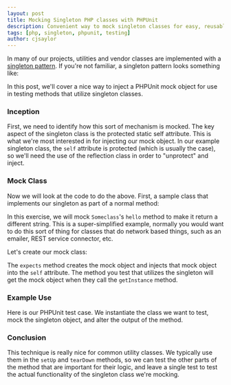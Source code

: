 ```yaml
---
layout: post
title: Mocking Singleton PHP classes with PHPUnit 
description: Convenient way to mock singleton classes for easy, reusable testing.
tags: [php, singleton, phpunit, testing]
author: cjsaylor
---
```


In many of our projects, utilities and vendor classes are implemented with a [singleton pattern](http://en.wikipedia.org/wiki/Singleton_pattern).  If you're not familiar, a singleton pattern looks something like:

<script src="https://gist.github.com/4131481.js?file=singleton.php"> </script>

In this post, we'll cover a nice way to inject a PHPUnit mock object for use in testing methods that utilize singleton classes.

### Inception

First, we need to identify how this sort of mechanism is mocked.  The key aspect of the singleton class is the protected static self attribute.  This is what we're most interested in for injecting our mock object.  In our example singleton class, the `self` attribute is protected (which is usually the case), so we'll need the use of the reflection class in order to "unprotect" and inject.

### Mock Class

Now we will look at the code to do the above.  First, a sample class that implements our singleton as part of a normal method:

<script src="https://gist.github.com/4131481.js?file=sample_class.php"> </script>

In this exercise, we will mock `Someclass`'s `hello` method to make it return a different string.  This is a super-simplified example, normally you would want to do this sort of thing for classes that do network based things, such as an emailer, REST service connector, etc.

Let's create our mock class:

<script src="https://gist.github.com/4131481.js?file=someclass_mock.php"> </script>

The `expects` method creates the mock object and injects that mock object into the `self` attribute.  The method you test that utilizes the singleton will get the mock object when they call the `getInstance` method.

### Example Use

Here is our PHPUnit test case.  We instantiate the class we want to test, mock the singleton object, and alter the output of the method.

<script src="https://gist.github.com/4131481.js?file=sample_test.php"> </script>

### Conclusion

This technique is really nice for common utility classes. We typically use them in the `setUp` and `tearDown` methods, so we can test the other parts of the method that are important for their logic, and leave a single test to test the actual functionality of the singleton class we're mocking.

